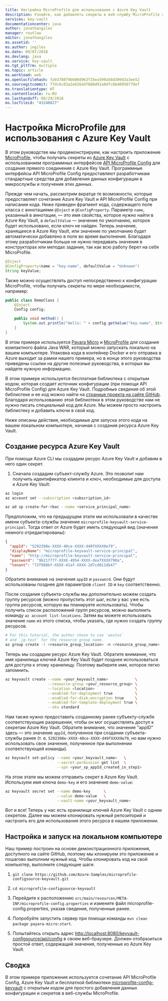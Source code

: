```yaml
---
title: Настройка MicroProfile для использования с Azure Key Vault
description: Узнайте, как добавлять секреты в веб-службу MicroProfile с помощью Azure Key Vault
services: key-vault
documentationcenter: java
author: jonathangiles
manager: routlaw
editor: jonathangiles
ms.assetid: ''
ms.author: jogiles
ms.date: 09/07/2018
ms.devlang: java
ms.service: key-vault
ms.tgt_pltfrm: multiple
ms.topic: article
ms.workload: web
ms.openlocfilehash: fa93788f9b600d963f35ea599a58d309d3a3ee52
ms.sourcegitcommit: 77dc6c03a2e6264df688d91a04fc6b40950779ef
ms.translationtype: HT
ms.contentlocale: ru-RU
ms.lasthandoff: 08/29/2018
ms.locfileid: "43240827"
---
```

# <a name="configure-microprofile-with-azure-key-vault"></a>Настройка MicroProfile для использования с Azure Key Vault

В этом руководстве мы продемонстрируем, как настроить приложение [MicroProfile](http://microprofile.io), чтобы получать секреты из [Azure Key Vault](https://azure.microsoft.com/services/key-vault/) с использованием программных интерфейсов [API MicroProfile Config](https://microprofile.io/project/eclipse/microprofile-config) для создания прямого соединения с Azure Key Vault. Программные интерфейсы API MicroProfile Config предоставляют разработчикам стандартные средства для добавления данных конфигурации в микрослужбы и получения этих данных.

Прежде чем начать, рассмотрим вкратце те возможности, которые предоставляет сочетание Azure Key Vault и API MicroProfile Config при написании кода. Ниже приведен фрагмент кода, содержащего поле класса с аннотациями `@Inject` и `@ConfigProperty`. Параметр `name`, указанный в аннотации, — это имя свойства, которое нужно найти в Azure Key Vault, а `defaultValue` — значение по умолчанию, которое будет использовано, если ключ не найден. Теперь значение, хранящееся в Azure Key Vault, или значение по умолчанию будет автоматически добавлено в поле во время выполнения. Благодаря этому разработчикам больше не нужно передавать значения в конструкторах или методах задания, так как всю работу берет на себя MicroProfile.

```java
@Inject
@ConfigProperty(name = "key-name", defaultValue = "Unknown")
String keyValue;
```

Также можно осуществлять доступ непосредственно к конфигурации MicroProfile, чтобы получать секреты по мере необходимости, например:

```java
public class DemoClass {
    @Inject
    Config config;

    public void method() {
        System.out.println("Hello: " + config.getValue("key-name", String.class));
    }
}
```

В этом примере используется [Payara Micro](https://www.payara.fish/payara_micro) и [MicroProfile](https://microprofile.io/) для создания компактного файла Java WAR, который можно запускать локально на вашем компьютере. Упаковка кода в контейнер Docker и его отправка в Azure выходит за рамки нашего примера, но в конце этого руководства приведены ссылки на другие полезные руководства, в которых вы найдете нужную информацию.

В этом примере используется бесплатная библиотека с открытым кодом, которая создает источник конфигурации (при помощи API MicroProfile Config) для Azure Key Vault. Подробные сведения об этой библиотеке и ее код можно найти на [странице проекта на сайте GitHub](https://github.com/Azure/azure-microprofile/tree/master/microprofile-config-keyvault). Благодаря использованию этой библиотеки в этом руководстве нам не нужно писать специальный код для Azure. Мы можем просто настроить библиотеку и добавить ключи в свой код.

Ниже описаны действия, необходимые для запуска этого кода на вашем локальном компьютере, начиная с создания ресурса Azure Key Vault.

## <a name="creating-an-azure-key-vault-resource"></a>Создание ресурса Azure Key Vault

При помощи Azure CLI мы создадим ресурс Azure Key Vault и добавим в него один секрет.

1. Сначала создадим субъект-службу Azure. Это позволит нам получить идентификатор клиента и ключ, необходимые для доступа к Azure Key Vault:

```bash
az login
az account set --subscription <subscription_id>

az ad sp create-for-rbac --name <service_principal_name>
```

Предположим, что на предыдущем этапе ми использовали в качестве имени субъекта-службы значение `microprofile-keyvault-service-principal`. Тогда ответ от Azure будет иметь следующий вид (значения немного отредактированы):

```json
{
  "appId": "5292398e-XXXX-40ce-XXXX-d49fXXXX9e79",
  "displayName": "microprofile-keyvault-service-principal",
  "name": "http://microprofile-keyvault-service-principal",
  "password": "9b217777-XXXX-4954-XXXX-deafXXXX790a",
  "tenant": "72f988bf-XXXX-41af-XXXX-2d7cd011db47"
}
```

Обратите внимание на значения `appID` и `password`. Они будут использованы позднее для параметров `client ID` и `key` соответственно.

После создания субъекта-службы мы дополнительно можем создать группу ресурсов (можно пропустить этот шаг, если у вас уже есть группа ресурсов, которую вы планируете использовать). Чтобы получить список расположений групп ресурсов, можно выполнить команду `az account list-locations`. Затем вы можете использовать значение `name` из этого списка, чтобы указать, где нужно создать группу ресурсов.

```bash
# For this tutorial, the author chose to use `westus`
# and `jg-test` for the resource group name.
az group create -l <resource_group_location> -n <resource_group_name>
```

Теперь мы создадим ресурс Azure Key Vault. Обратите внимание, что имя хранилища ключей Azure Key Vault будет позднее использоваться для доступа к этому хранилищу. Поэтому выберите имя, которое легко запомнить.

```bash
az keyvault create --name <your_keyvault_name>            \
                   --resource-group <your_resource_group> \
                   --location <location>                  \
                   --enabled-for-deployment true          \
                   --enabled-for-disk-encryption true     \
                   --enabled-for-template-deployment true \
                   --sku standard
```

Нам также нужно предоставить созданному ранее субъекту-службе соответствующие разрешения, чтобы он мог осуществлять доступ к секретам Azure Key Vault. Обратите внимание, что значение "appID" здесь — это значение `appId`, полученное при создании субъекта-службы ранее (т. е. `5292398e-XXXX-40ce-XXXX-d49fXXXX9e79`, но вам нужно использовать свое значение, полученное при выполнении соответствующей команды).

```bash
az keyvault set-policy --name <your_keyvault_name>   \
                       --secret-permission get list  \
                       --spn <your_sp_appId_created_in_step1>
```

На этом этапе мы можем отправить секрет в Azure Key Vault. Используем имя ключа `demo-key` и его значение `demo-value`:

```bash
az keyvault secret set --name demo-key      \
                       --value demo-value   \
                       --vault-name <your_keyvault_name>  
```

Вот и все! Теперь у нас есть хранилище ключей Azure Key Vault с одним секретом. Далее мы можем клонировать нужный репозиторий и настроить его для использования этого ресурса в нашем приложении.

## <a name="getting-up-and-running-locally"></a>Настройка и запуск на локальном компьютере

Наш пример построен на основе демонстрационного приложения, доступного на сайте GitHub, поэтому мы клонируем это приложение и пошагово выполним нужный код. Чтобы клонировать код на свой компьютер, выполните следующие шаги:

1. `git clone https://github.com/Azure-Samples/microprofile-configsource-keyvault.git`

1. `cd microprofile-configsource-keyvault`

1. Перейдите к расположению `src/main/resources/META-INF/microprofile-config.properties` и измените файл microprofile-config.properties, указав сведения, полученные ранее.

1. Попробуйте запустить сервер при помощи команды `mvn clean package payara-micro:start`.

1. Попытайтесь открыть адрес [http://localhost:8080/keyvault-configsource/api/config](http://localhost:8080/keyvault-configsource/api/config) в своем веб-браузере. Должен отобразиться простой ответ, содержащий значения, полученные из Azure Key Vault.

## <a name="summary"></a>Сводка

В этом примере приложения используется сочетание API MicroProfile Config, Azure Key Vault и бесплатной библиотеки [microprofile-config-keyvault](https://github.com/Azure/azure-microprofile/tree/master/microprofile-config-keyvault) с открытым кодом для простого добавления данных конфигурации и секретов в веб-службы MicroProfile.
